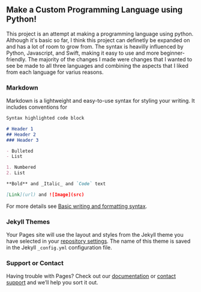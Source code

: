 ## Make a Custom Programming Language using Python!

This project is an attempt at making a programming language using python. Although it's basic so far, I think this project can definetly be expanded on and has a lot of room to grow from. The syntax is heavilly influenced by Python, Javascript, and Swift, making it easy to use and more beginner-friendly. The majority of the changes I made were changes that I wanted to see be made to all three languages and combining the aspects that I liked from each language for varius reasons.

### Markdown

Markdown is a lightweight and easy-to-use syntax for styling your writing. It includes conventions for

```markdown
Syntax highlighted code block

# Header 1
## Header 2
### Header 3

- Bulleted
- List

1. Numbered
2. List

**Bold** and _Italic_ and `Code` text

[Link](url) and ![Image](src)
```

For more details see [Basic writing and formatting syntax](https://docs.github.com/en/github/writing-on-github/getting-started-with-writing-and-formatting-on-github/basic-writing-and-formatting-syntax).

### Jekyll Themes

Your Pages site will use the layout and styles from the Jekyll theme you have selected in your [repository settings](https://github.com/SkiingIsFun123/Custom-Language/settings/pages). The name of this theme is saved in the Jekyll `_config.yml` configuration file.

### Support or Contact

Having trouble with Pages? Check out our [documentation](https://docs.github.com/categories/github-pages-basics/) or [contact support](https://support.github.com/contact) and we’ll help you sort it out.
